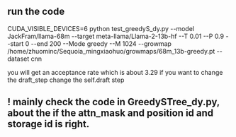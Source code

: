 ## run the code ## 
CUDA_VISIBLE_DEVICES=6 python test_greedyS_dy.py --model JackFram/llama-68m --target meta-llama/Llama-2-13b-hf --T 0.01 --P 0.9 --start 0 --end 200 --Mode greedy --M 1024 --growmap /home/zhuominc/Sequoia_mingxiaohuo/growmaps/68m_13b-greedy.pt  --dataset cnn

you will get an acceptance rate which is about 3.29
if you want to change the draft_step change the self.draft step
## ! mainly check the code in GreedySTree_dy.py, about the if the attn_mask and position id and storage id is right. ##


